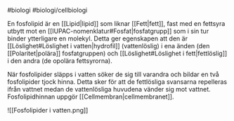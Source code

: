 #biologi #biologi/cellbiologi 

En fosfolipid är en [[Lipid|lipid]] som liknar [[Fett|fett]], fast med en fettsyra utbytt mot en [[IUPAC-nomenklatur#Fosfat|fosfatgrupp]] som i sin tur binder ytterligare en molekyl. Detta ger egenskapen att den är [[Löslighet#Löslighet i vatten|hydrofil]] (vattenlöslig) i ena änden (den [[Polaritet|polära]] fosfatgruppen) och [[Löslighet#Löslighet i fett|fettlöslig]] i den andra (de opolära fettsyrorna).

När fosfolipider släpps i vatten söker de sig till varandra och bildar en två fosfolipider tjock hinna. Detta sker för att de fettlösliga svansarna repelleras ifrån vattnet medan de vattenlösliga huvudena vänder sig mot vattnet. Fosfolipidhinnan uppgör [[Cellmembran|cellmembranet]].

![[Fosfolipider i vatten.png]]
